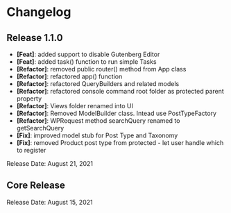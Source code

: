 # Changelog

## Release 1.1.0

* **[Feat]**: added support to disable Gutenberg Editor
* **[Feat]**: added task() function to run simple Tasks
* **[Refactor]**: removed public router() method from App class
* **[Refactor]**: refactored app() function
* **[Refactor]**: refactored QueryBuilders and related models
* **[Refactor]**: refactored console command root folder as protected parent property
* **[Refactor]**: Views folder renamed into UI
* **[Refactor]**: Removed ModelBuilder class. Intead use PostTypeFactory
* **[Refactor]**: WPRequest method searchQuery renamed to getSearchQuery
* **[Fix]**: improved model stub for Post Type and Taxonomy
* **[Fix]**: removed Product post type from protected - let user handle which to register

Release Date: August 21, 2021

## Core Release

Release Date: August 15, 2021
